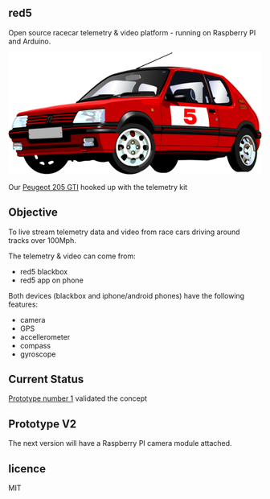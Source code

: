 red5
----

Open source racecar telemetry & video platform - running on Raspberry PI and Arduino.

![Red5](assets/red5V2.png)

Our [Peugeot 205 GTI](http://en.wikipedia.org/wiki/Peugeot_205) hooked up with the telemetry kit

## Objective

To live stream telemetry data and video from race cars driving around tracks over 100Mph.

The telemetry & video can come from:

 * red5 blackbox
 * red5 app on phone

Both devices (blackbox and iphone/android phones) have the following features:

 * camera
 * GPS
 * accellerometer
 * compass
 * gyroscope

## Current Status

[Prototype number 1](https://github.com/binocarlos/red5/tree/bd34dfdbcd0db8917678257b94a0754f8c190df2) validated the concept

## Prototype V2

The next version will have a Raspberry PI camera module attached.

## licence

MIT